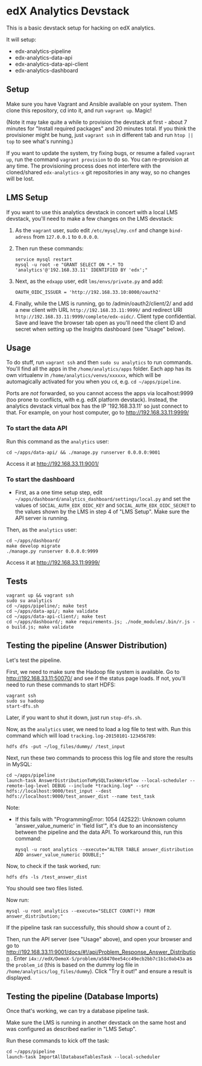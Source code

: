 edX Analytics Devstack
======================


This is a basic devstack setup for hacking on edX analytics.

It will setup:
* edx-analytics-pipeline
* edx-analytics-data-api
* edx-analytics-data-api-client
* edx-analytics-dashboard


Setup
-----

Make sure you have Vagrant and Ansible available on your system.
Then clone this repository, cd into it, and run `vagrant up`. Magic!

(Note it may take quite a while to provision the devstack at first - about 7
minutes for "Install required packages" and 20 minutes total. If you think
the provisioner might be hung, just `vagrant ssh` in different tab and run
`htop || top` to see what's running.)

If you want to update the system, try fixing bugs, or resume a failed
`vagrant up`, run the command `vagrant provision` to do so. You can re-provision
at any time. The provisioning process does not interfere with the cloned/shared
`edx-analytics-x` git repositories in any way, so no changes will be lost.


LMS Setup
---------
If you want to use this analytics devstack in concert with a local LMS devstack,
you'll need to make a few changes on the LMS devstack:

1. As the `vagrant` user, sudo edit `/etc/mysql/my.cnf` and change `bind-adress`
   from `127.0.0.1` to `0.0.0.0`.
2. Then run these commands:
  
   ```
   service mysql restart
   mysql -u root -e "GRANT SELECT ON *.* TO 'analytics'@'192.168.33.11' IDENTIFIED BY 'edx';"
   ```
3. Next, as the `edxapp` user, edit `lms/envs/private.py` and add:
  
   ```
   OAUTH_OIDC_ISSUER = 'http://192.168.33.10:8000/oauth2'
   ```
4. Finally, while the LMS is running, go to /admin/oauth2/client/2/ and add a
  new client with URL `http://192.168.33.11:9999/` and redirect URI
  `http://192.168.33.11:9999/complete/edx-oidc/`. Client type confidential. Save
  and leave the browser tab open as you'll need the client ID and secret when
  setting up the Insights dashboard (see "Usage" below).


Usage
-----

To do stuff, run `vagrant ssh` and then `sudo su analytics` to run commands.
You'll find all the apps in the `/home/analytics/apps` folder. Each app has
its own virtualenv in `/home/analytics/venvs/xxxxxx`, which will be
automagically activated for you when you `cd`, e.g. `cd ~/apps/pipeline`.

Ports are *not* forwarded, so you cannot access the apps via localhost:9999
(too prone to conflicts, with e.g. edX platform devstack). Instead, the
analytics devstack virtual box has the IP '192.168.33.11' so just connect
to that. For example, on your host computer, go to http://192.168.33.11:9999/

### To start the data API ###
Run this command as the `analytics` user:
```
cd ~/apps/data-api/ && ./manage.py runserver 0.0.0.0:9001
```
Access it at http://192.168.33.11:9001/

### To start the dashboard ###
* First, as a one time setup step, edit
`~/apps/dashboard/analytics_dashboard/settings/local.py` and set the values of
`SOCIAL_AUTH_EDX_OIDC_KEY` and `SOCIAL_AUTH_EDX_OIDC_SECRET` to the values
shown by the LMS in step 4 of "LMS Setup". Make sure the API server is running.

Then, as the `analytics` user:
```
cd ~/apps/dashboard/
make develop migrate
./manage.py runserver 0.0.0.0:9999
```
Access it at http://192.168.33.11:9999/


Tests
-----
```
vagrant up && vagrant ssh
sudo su analytics
cd ~/apps/pipeline/; make test
cd ~/apps/data-api/; make validate
cd ~/apps/data-api-client/; make test
cd ~/apps/dashboard/; make requirements.js; ./node_modules/.bin/r.js -o build.js; make validate
```

Testing the pipeline (Answer Distribution)
------------------------------------------
Let's test the pipeline.

First, we need to make sure the Hadoop file system is available. Go to
http://192.168.33.11:50070/ and see if the status page loads. If not, you'll
need to run these commands to start HDFS:
```
vagrant ssh
sudo su hadoop
start-dfs.sh
```
Later, if you want to shut it down, just run `stop-dfs.sh`.

Now, as the `analytics` user, we need to load a log file to test with. Run this
command which will load `tracking.log-20150101-123456789`:
```
hdfs dfs -put ~/log_files/dummy/ /test_input
```

Next, run these two commands to process this log file and store the results in
MySQL:
```
cd ~/apps/pipeline
launch-task AnswerDistributionToMySQLTaskWorkflow --local-scheduler --remote-log-level DEBUG --include *tracking.log* --src hdfs://localhost:9000/test_input --dest hdfs://localhost:9000/test_answer_dist --name test_task
```

Note:
* If this fails with "ProgrammingError: 1054 (42S22): Unknown column
  'answer_value_numeric' in 'field list'", it's due to an inconsistency between
  the pipeline and the data API. To workaround this, run this command:
  ```
  mysql -u root analytics --execute="ALTER TABLE answer_distribution ADD answer_value_numeric DOUBLE;"
  ```

Now, to check if the task worked, run:
```
hdfs dfs -ls /test_answer_dist
```
You should see two files listed.

Now run:
```
mysql -u root analytics --execute="SELECT COUNT(*) FROM answer_distribution;"
```

If the pipeline task ran successfully, this should show a count of `2`.

Then, run the API server (see "Usage" above), and open your browser and go to
http://192.168.33.11:9001/docs/#!/api/Problem_Response_Answer_Distribution .
Enter `i4x://edX/DemoX-S/problem/a58470ee54cc49ecb2bb7c1b1c0ab43a` as the
`problem_id` (this is based on the dummy log file in
`/home/analytics/log_files/dummy`). Click "Try it out!" and ensure a result is
displayed.


Testing the pipeline (Database Imports)
---------------------------------------
Once that's working, we can try a database pipeline task.

Make sure the LMS is running in another devstack on the same host and was
configured as described earlier in "LMS Setup".

Run these commands to kick off the task:
```
cd ~/apps/pipeline
launch-task ImportAllDatabaseTablesTask --local-scheduler
```
